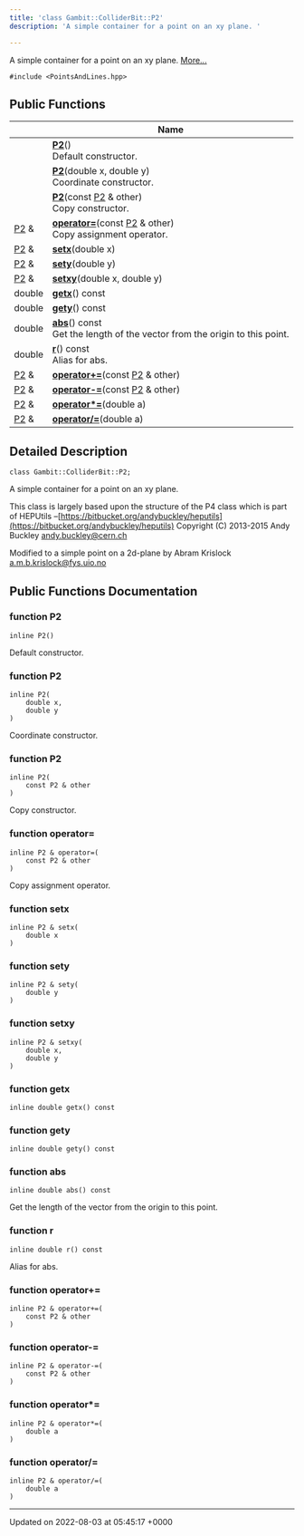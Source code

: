 ```yaml
---
title: 'class Gambit::ColliderBit::P2'
description: 'A simple container for a point on an xy plane. '

---
```









A simple container for a point on an xy plane.  [More...](#detailed-description)


`#include <PointsAndLines.hpp>`

## Public Functions

|                | Name           |
| -------------- | -------------- |
| | **[P2](/documentation/code/gambit_sphinx/classes/classgambit_1_1colliderbit_1_1p2/#function-p2)**()<br>Default constructor.  |
| | **[P2](/documentation/code/gambit_sphinx/classes/classgambit_1_1colliderbit_1_1p2/#function-p2)**(double x, double y)<br>Coordinate constructor.  |
| | **[P2](/documentation/code/gambit_sphinx/classes/classgambit_1_1colliderbit_1_1p2/#function-p2)**(const [P2](/documentation/code/gambit_sphinx/classes/classgambit_1_1colliderbit_1_1p2/) & other)<br>Copy constructor.  |
| [P2](/documentation/code/gambit_sphinx/classes/classgambit_1_1colliderbit_1_1p2/) & | **[operator=](/documentation/code/gambit_sphinx/classes/classgambit_1_1colliderbit_1_1p2/#function-operator=)**(const [P2](/documentation/code/gambit_sphinx/classes/classgambit_1_1colliderbit_1_1p2/) & other)<br>Copy assignment operator.  |
| [P2](/documentation/code/gambit_sphinx/classes/classgambit_1_1colliderbit_1_1p2/) & | **[setx](/documentation/code/gambit_sphinx/classes/classgambit_1_1colliderbit_1_1p2/#function-setx)**(double x) |
| [P2](/documentation/code/gambit_sphinx/classes/classgambit_1_1colliderbit_1_1p2/) & | **[sety](/documentation/code/gambit_sphinx/classes/classgambit_1_1colliderbit_1_1p2/#function-sety)**(double y) |
| [P2](/documentation/code/gambit_sphinx/classes/classgambit_1_1colliderbit_1_1p2/) & | **[setxy](/documentation/code/gambit_sphinx/classes/classgambit_1_1colliderbit_1_1p2/#function-setxy)**(double x, double y) |
| double | **[getx](/documentation/code/gambit_sphinx/classes/classgambit_1_1colliderbit_1_1p2/#function-getx)**() const |
| double | **[gety](/documentation/code/gambit_sphinx/classes/classgambit_1_1colliderbit_1_1p2/#function-gety)**() const |
| double | **[abs](/documentation/code/gambit_sphinx/classes/classgambit_1_1colliderbit_1_1p2/#function-abs)**() const<br>Get the length of the vector from the origin to this point.  |
| double | **[r](/documentation/code/gambit_sphinx/classes/classgambit_1_1colliderbit_1_1p2/#function-r)**() const<br>Alias for abs.  |
| [P2](/documentation/code/gambit_sphinx/classes/classgambit_1_1colliderbit_1_1p2/) & | **[operator+=](/documentation/code/gambit_sphinx/classes/classgambit_1_1colliderbit_1_1p2/#function-operator+=)**(const [P2](/documentation/code/gambit_sphinx/classes/classgambit_1_1colliderbit_1_1p2/) & other) |
| [P2](/documentation/code/gambit_sphinx/classes/classgambit_1_1colliderbit_1_1p2/) & | **[operator-=](/documentation/code/gambit_sphinx/classes/classgambit_1_1colliderbit_1_1p2/#function-operator-=)**(const [P2](/documentation/code/gambit_sphinx/classes/classgambit_1_1colliderbit_1_1p2/) & other) |
| [P2](/documentation/code/gambit_sphinx/classes/classgambit_1_1colliderbit_1_1p2/) & | **[operator*=](/documentation/code/gambit_sphinx/classes/classgambit_1_1colliderbit_1_1p2/#function-operator*=)**(double a) |
| [P2](/documentation/code/gambit_sphinx/classes/classgambit_1_1colliderbit_1_1p2/) & | **[operator/=](/documentation/code/gambit_sphinx/classes/classgambit_1_1colliderbit_1_1p2/#function-operator/=)**(double a) |

## Detailed Description

```
class Gambit::ColliderBit::P2;
```

A simple container for a point on an xy plane. 

This class is largely based upon the structure of the P4 class which is part of HEPUtils &ndash;[https://bitbucket.org/andybuckley/heputils](https://bitbucket.org/andybuckley/heputils) Copyright (C) 2013-2015 Andy Buckley [andy.buckley@cern.ch](mailto:andy.buckley@cern.ch)

Modified to a simple point on a 2d-plane by Abram Krislock [a.m.b.krislock@fys.uio.no](mailto:a.m.b.krislock@fys.uio.no)

## Public Functions Documentation

### function P2

```
inline P2()
```

Default constructor. 

### function P2

```
inline P2(
    double x,
    double y
)
```

Coordinate constructor. 

### function P2

```
inline P2(
    const P2 & other
)
```

Copy constructor. 

### function operator=

```
inline P2 & operator=(
    const P2 & other
)
```

Copy assignment operator. 

### function setx

```
inline P2 & setx(
    double x
)
```


### function sety

```
inline P2 & sety(
    double y
)
```


### function setxy

```
inline P2 & setxy(
    double x,
    double y
)
```


### function getx

```
inline double getx() const
```


### function gety

```
inline double gety() const
```


### function abs

```
inline double abs() const
```

Get the length of the vector from the origin to this point. 

### function r

```
inline double r() const
```

Alias for abs. 

### function operator+=

```
inline P2 & operator+=(
    const P2 & other
)
```


### function operator-=

```
inline P2 & operator-=(
    const P2 & other
)
```


### function operator*=

```
inline P2 & operator*=(
    double a
)
```


### function operator/=

```
inline P2 & operator/=(
    double a
)
```


-------------------------------

Updated on 2022-08-03 at 05:45:17 +0000
